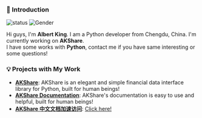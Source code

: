 ### 👋 Introduction

![status](https://img.shields.io/badge/status-up-brightgreen) ![Gender](https://img.shields.io/badge/gender-%F0%9F%A4%B5-lightgrey)

Hi guys, I'm **Albert King**. I am a Python developer from Chengdu, China. I'm currently working on **AKShare**.  
I have some works with **Python**, contact me if you have same interesting or some questions!

### 💡 Projects with My Work

- [**AKShare**](https://github.com/jindaxiang/akshare): AKShare is an elegant and simple financial data interface library for Python, built for human beings!
- [**AKShare Documentation**](https://www.akshare.xyz/): AKShare's documentation is easy to use and helpful, built for human beings!
- [**AKShare 中文文档加速访问**](https://akshare-4gize6tod19f2d2e-1252952517.tcloudbaseapp.com/index.html): [Click here!](https://akshare-4gize6tod19f2d2e-1252952517.tcloudbaseapp.com/index.html)

